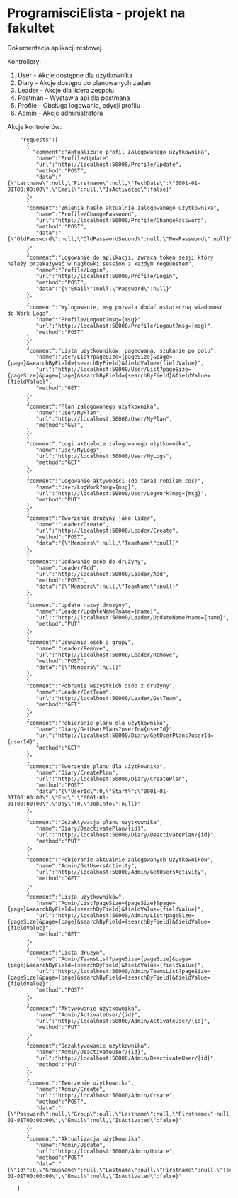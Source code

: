 # ProgramisciElista - projekt na fakultet

Dokumentacja aplikacji restowej.

Kontrollery:

 1. User - Akcje dostępne dla użytkownika
 2. Diary - Akcje dostępu do planowanych zadań
 3. Leader - Akcje dla lidera zespołu
 4. Postman - Wystawia api dla postmana
 5. Profile - Obsługa logowania, edycji profilu
 6. Admin - Akcje administratora
 
 Akcje kontrolerów:

        "requests":[  
          {  
            "comment":"Aktualizuje profil zalogowanego użytkownika",
             "name":"Profile/Update",
             "url":"http://localhost:50000/Profile/Update",
             "method":"POST",
             "data":"{\"Lastname\":null,\"Firstname\":null,\"TechDate\":\"0001-01-01T00:00:00\",\"Email\":null,\"IsActivated\":false}"
          },
          { 
          "comment":"Zmienia hasło aktualnie zalogowanego użytkownika",
             "name":"Profile/ChangePassword",
             "url":"http://localhost:50000/Profile/ChangePassword",
             "method":"POST",
             "data":"{\"OldPassword\":null,\"OldPasswordSecond\":null,\"NewPassword\":null}"
          },
          { 
          "comment":"Logowanie do aplikacji, zwraca token sesji który należy przekazywać w nagłówki session z każdym reqeuestem",
             "name":"Profile/Login",
             "url":"http://localhost:50000/Profile/Login",
             "method":"POST",
             "data":"{\"Email\":null,\"Password\":null}"
          },
          {  
          "comment":"Wylogowanie, msg pozwala dodać ostateczną wiadomosć do Work Loga",
             "name":"Profile/Logout?msg={msg}",
             "url":"http://localhost:50000/Profile/Logout?msg={msg}",
             "method":"POST"
          },
          {  
          "comment":"Lista uzytkowników, pageowana, szukanie po polu",
             "name":"User/List?pageSize={pageSize}&page={page}&searchByField={searchByField}&fieldValue={fieldValue}",
             "url":"http://localhost:50000/User/List?pageSize={pageSize}&page={page}&searchByField={searchByField}&fieldValue={fieldValue}",
             "method":"GET"
          },
          { 
          "comment":"Plan zalogowanego użytkownika",
             "name":"User/MyPlan",
             "url":"http://localhost:50000/User/MyPlan",
             "method":"GET",
          },
          {  
          "comment":"Logi aktualnie zalogowanego użytkownika",
             "name":"User/MyLogs",
             "url":"http://localhost:50000/User/MyLogs",
             "method":"GET"
          },
          {  
          "comment":"Logowanie aktywności (do teraz robiłem coś)",
             "name":"User/LogWork?msg={msg}",
             "url":"http://localhost:50000/User/LogWork?msg={msg}",
             "method":"PUT"
          },
          {  
          "comment":"Tworzenie drużyny jako lider",
             "name":"Leader/Create",
             "url":"http://localhost:50000/Leader/Create",
             "method":"POST",
             "data":"{\"Members\":null,\"TeamName\":null}"
          },
          {  
          "comment":"Dodawanie osób do drużyny",
             "name":"Leader/Add",
             "url":"http://localhost:50000/Leader/Add",
             "method":"POST",
             "data":"{\"Members\":null,\"TeamName\":null}"
          },
          {  
          "comment":"Update nazwy druzyny",
             "name":"Leader/UpdateName?name={name}",
             "url":"http://localhost:50000/Leader/UpdateName?name={name}",
             "method":"PUT"
          },
          {  
          "comment":"Usuwanie osób z grupy",
             "name":"Leader/Remove",
             "url":"http://localhost:50000/Leader/Remove",
             "method":"POST",
             "data":"{\"Members\":null}"
          },
          {  
          "comment":"Pobranie wszystkich osób z drużyny",
             "name":"Leader/GetTeam",
             "url":"http://localhost:50000/Leader/GetTeam",
             "method":"GET"
          },
          {  
          "comment":"Pobieranie planu dla użytkownika",
             "name":"Diary/GetUserPlans?userId={userId}",
             "url":"http://localhost:50000/Diary/GetUserPlans?userId={userId}",
             "method":"GET"
          },
          { 
          "comment":"Tworzenie planu dla użytkownika",
             "name":"Diary/CreatePlan",
             "url":"http://localhost:50000/Diary/CreatePlan",
             "method":"POST"
             "data":"{\"UserId\":0,\"Start\":\"0001-01-01T00:00:00\",\"End\":\"0001-01-01T00:00:00\",\"Day\":0,\"JobInfo\":null}"
          },
          {  
          "comment":"Dezaktywacja planu uzytkownika",
             "name":"Diary/DeactivatePlan/{id}",
             "url":"http://localhost:50000/Diary/DeactivatePlan/{id}",
             "method":"PUT"
          },
          {  
          "comment":"Pobieranie aktualnie zalogowanych użytkowników",
             "name":"Admin/GetUsersActivity",
             "url":"http://localhost:50000/Admin/GetUsersActivity",
             "method":"GET"
          },
          {  
          "comment":"Lista użytkowników",
             "name":"Admin/List?pageSize={pageSize}&page={page}&searchByField={searchByField}&fieldValue={fieldValue}",
             "url":"http://localhost:50000/Admin/List?pageSize={pageSize}&page={page}&searchByField={searchByField}&fieldValue={fieldValue}",
             "method":"GET"
          },
          {  
          "comment":"Lista drużyn",
             "name":"Admin/TeamsList?pageSize={pageSize}&page={page}&searchByField={searchByField}&fieldValue={fieldValue}",
             "url":"http://localhost:50000/Admin/TeamsList?pageSize={pageSize}&page={page}&searchByField={searchByField}&fieldValue={fieldValue}",
             "method":"POST"
          },
          {  
          "comment":"Aktywowanie użytkownika",
             "name":"Admin/ActivateUser/{id}",
             "url":"http://localhost:50000/Admin/ActivateUser/{id}",
             "method":"PUT"
          },
          {  
          "comment":"Dezaktywowanie użytkownika",
             "name":"Admin/DeactivateUser/{id}",
             "url":"http://localhost:50000/Admin/DeactivateUser/{id}",
             "method":"PUT"
          },
          {  
          "comment":"Tworzenie użytkownika",
             "name":"Admin/Create",
             "url":"http://localhost:50000/Admin/Create",
             "method":"POST",
             "data":"{\"Password\":null,\"Group\":null,\"Lastname\":null,\"Firstname\":null,\"TechDate\":\"0001-01-01T00:00:00\",\"Email\":null,\"IsActivated\":false}"
          },
          {  
          "comment":"Aktualizacja użytkownika",
             "name":"Admin/Update",
             "url":"http://localhost:50000/Admin/Update",
             "method":"POST"
             "data":"{\"Id\":0,\"GroupName\":null,\"Lastname\":null,\"Firstname\":null,\"TechDate\":\"0001-01-01T00:00:00\",\"Email\":null,\"IsActivated\":false}"
          }
       ]
